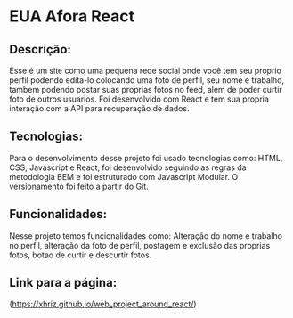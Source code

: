 # EUA Afora React
## Descrição:
Esse é um site como uma pequena rede social onde você tem seu proprio perfil podendo edita-lo colocando uma foto de perfil, seu nome e trabalho, tambem podendo postar suas proprias fotos no feed, alem de poder curtir foto de outros usuarios. Foi desenvolvido com React e tem sua propria interaçâo com a API para recuperação de dados.
## Tecnologias:
Para o desenvolvimento desse projeto foi usado tecnologias como: HTML, CSS, Javascript e React, foi desenvolvido seguindo as regras da metodologia BEM e foi estruturado com Javascript Modular. O versionamento foi feito a partir do Git.
## Funcionalidades:
Nesse projeto temos funcionalidades como: Alteração do nome e trabalho no perfil, alteração da foto de perfil, postagem e exclusão das proprias fotos, botao de curtir e descurtir fotos.
## Link para a página:
(https://xhriz.github.io/web_project_around_react/) 

